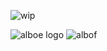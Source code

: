 ![wip](https://github.com/user-attachments/assets/be72b78e-65fe-4385-bc98-350dd33b813c)

![alboe logo](https://github.com/user-attachments/assets/80c402eb-375b-40f9-ae32-a450b622ccb6)
![albof](https://github.com/user-attachments/assets/8dd65109-1047-4749-960b-9991543d3223)
